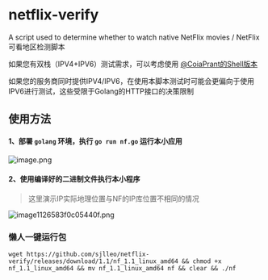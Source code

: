 # netflix-verify
A script used to determine whether to watch native NetFlix movies / NetFlix可看地区检测脚本

如果您有双栈（IPV4+IPV6）测试需求，可以考虑使用 [@CoiaPrant的Shell版本](https://github.com/CoiaPrant/Netflix_Unlock_Information)

如果您的服务商同时提供IPV4/IPV6，在使用本脚本测试时可能会更偏向于使用IPV6进行测试，这些受限于Golang的HTTP接口的决策限制

## 使用方法
#### 1、部署 `golang` 环境，执行 `go run nf.go` 运行本小应用

![image.png](https://img.leo.moe/images/2021/02/23/image.png)

#### 2、使用编译好的二进制文件执行本小程序

> 这里演示IP实际地理位置与NF的IP库位置不相同的情况

![image1126583f0c05440f.png](https://img.leo.moe/images/2021/02/23/image1126583f0c05440f.png)

### 懒人一键运行包

`wget https://github.com/sjlleo/netflix-verify/releases/download/1.1/nf_1.1_linux_amd64 && chmod +x nf_1.1_linux_amd64 && mv nf_1.1_linux_amd64 nf && clear && ./nf`
